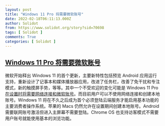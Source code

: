 ```yaml
---
layout: post
title: "Windows 11 Pro 将需要微软账号"
date: 2022-02-18T06:11:13.000Z
author: Solidot
from: https://www.solidot.org/story?sid=70698
tags: [ Solidot ]
comments: True
categories: [ Solidot ]
---
```

<!--1645164673000-->
[Windows 11 Pro 将需要微软账号](https://www.solidot.org/story?sid=70698)
------

<div>
微软开始释出 Windows 11 的首个更新，主要新特性包括预览 Android 应用运行支持，重新设计了记事本和媒体播放器应用，改进了任务栏，改善了免干扰和专注模式，新的触摸屏手势，等等。其中一个不受欢迎的变化可能是 Windows 11 Pro <a href="https://arstechnica.com/gadgets/2022/02/new-preview-build-adds-microsoft-account-requirement-to-windows-11-pro/">在设置时将需要网络连接和微软账号</a>。而目前用户可以不使用网络连接和创建本地账号。Windows 11 将在不久之后成为首个必须登陆云端服务才能启用基本功能的主要消费者操作系统。苹果的 Macs 仍然允许在设置期间创建本地账号。Android 需要联网账号激活但进入主屏幕不需要登陆。Chrome OS 也支持访客模式不需要用户账号就能使用基本的浏览功能。
</div>
